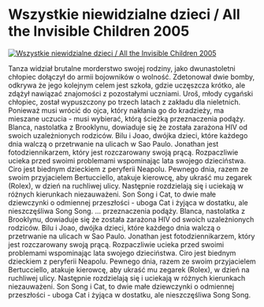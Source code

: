 Wszystkie niewidzialne dzieci / All the Invisible Children 2005 
=============
[![Wszystkie niewidzialne dzieci / All the Invisible Children 2005 ](http://vidos.pl/images/player.gif)](http://vidos.pl/wszystkie-niewidzialne-dzieci-all-the-invisible-children-2005)

 Tanza widział brutalne morderstwo swojej rodziny, jako dwunastoletni chłopiec dołączył do armii bojowników o wolność. Zdetonował dwie bomby, odkrywa że jego kolejnym celem jest szkoła, gdzie uczęszcza krótko, ale zdążył nawiązać znajomości z pozostałymi uczniami. Uroš, młody cygański chłopiec, został wypuszczony po trzech latach z zakładu dla nieletnich. Ponieważ musi wrócić do ojca, który nakłania go do kradzieży, ma mieszane uczucia - musi wybierać, którą ścieżką przeznaczenia podąży. Blanca, nastolatka z Brooklynu, dowiaduje się że została zarażona HIV od swoich uzależnionych rodziców. Bilu i Joao, dwójka dzieci, które każdego dnia walczą o przetrwanie na ulicach w Sao Paulo. Jonathan jest fotodziennikarzem, który jest rozczarowany swoją prącą. Rozpaczliwie ucieka przed swoimi problemami wspominając lata swojego dzieciństwa. Ciro jest biednym dzieckiem z peryferii Neapolu. Pewnego dnia, razem ze swoim przyjacielem Bertucciello, atakuje kierowcę, aby ukraść mu zegarek (Rolex), w dzień na ruchliwej ulicy. Następnie rozdzielają się i uciekają w różnych kierunkach niezauważeni. Son Song i Cat, to dwie małe dziewczynki o odmiennej przeszłości - uboga Cat i żyjąca w dostatku, ale nieszczęśliwa Song Song.   ... przeznaczenia podąży. Blanca, nastolatka z Brooklynu, dowiaduje się że została zarażona HIV od swoich uzależnionych rodziców. Bilu i Joao, dwójka dzieci, które każdego dnia walczą o przetrwanie na ulicach w Sao Paulo. Jonathan jest fotodziennikarzem, który jest rozczarowany swoją prącą. Rozpaczliwie ucieka przed swoimi problemami wspominając lata swojego dzieciństwa. Ciro jest biednym dzieckiem z peryferii Neapolu. Pewnego dnia, razem ze swoim przyjacielem Bertucciello, atakuje kierowcę, aby ukraść mu zegarek (Rolex), w dzień na ruchliwej ulicy. Następnie rozdzielają się i uciekają w różnych kierunkach niezauważeni. Son Song i Cat, to dwie małe dziewczynki o odmiennej przeszłości - uboga Cat i żyjąca w dostatku, ale nieszczęśliwa Song Song.
